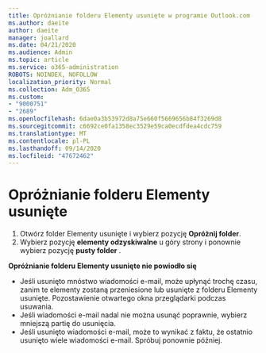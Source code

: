 ```yaml
---
title: Opróżnianie folderu Elementy usunięte w programie Outlook.com
ms.author: daeite
author: daeite
manager: joallard
ms.date: 04/21/2020
ms.audience: Admin
ms.topic: article
ms.service: o365-administration
ROBOTS: NOINDEX, NOFOLLOW
localization_priority: Normal
ms.collection: Adm_O365
ms.custom:
- "9000751"
- "2689"
ms.openlocfilehash: 6dae0a3b53972d8a75e660f5669656b84f3269d8
ms.sourcegitcommit: c6692ce0fa1358ec3529e59ca0ecdfdea4cdc759
ms.translationtype: MT
ms.contentlocale: pl-PL
ms.lasthandoff: 09/14/2020
ms.locfileid: "47672462"
---
```

# <a name="empty-the-deleted-items-folder"></a>Opróżnianie folderu Elementy usunięte

1. Otwórz folder Elementy usunięte i wybierz pozycję **Opróżnij folder**.
2. Wybierz pozycję **elementy odzyskiwalne** u góry strony i ponownie wybierz pozycję **pusty folder** .

**Opróżnianie folderu Elementy usunięte nie powiodło się**

- Jeśli usunięto mnóstwo wiadomości e-mail, może upłynąć trochę czasu, zanim te elementy zostaną przeniesione lub usunięte z folderu Elementy usunięte. Pozostawienie otwartego okna przeglądarki podczas usuwania.
- Jeśli wiadomości e-mail nadal nie można usunąć poprawnie, wybierz mniejszą partię do usunięcia.
- Jeśli usunięto wiadomości e-mail, może to wynikać z faktu, że ostatnio usunięto wiele wiadomości e-mail. Spróbuj ponownie później.